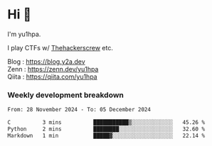 # Hi 👋

I'm yu1hpa.

I play CTFs w/ [Thehackerscrew](https://www.thehackerscrew.team/) etc.

Blog : https://blog.y2a.dev  
Zenn : https://zenn.dev/yu1hpa  
Qiita : https://qiita.com/yu1hpa  

### Weekly development breakdown

<!--START_SECTION:waka-->

```txt
From: 28 November 2024 - To: 05 December 2024

C          3 mins          ███████████▒░░░░░░░░░░░░░   45.26 %
Python     2 mins          ████████░░░░░░░░░░░░░░░░░   32.60 %
Markdown   1 min           █████▓░░░░░░░░░░░░░░░░░░░   22.14 %
```

<!--END_SECTION:waka-->

